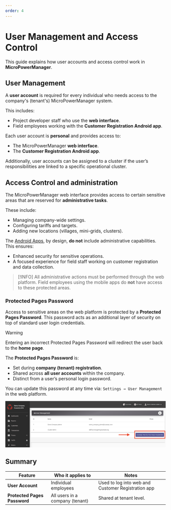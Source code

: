 ```yaml
---
order: 4
---
```


# User Management and Access Control

This guide explains how user accounts and access control work in **MicroPowerManager**.

## User Management

A **user account** is required for every individual who needs access to the company's (tenant's) MicroPowerManager system.

This includes:

- Project developer staff who use the **web interface**.
- Field employees working with the **Customer Registration Android app**.

Each user account is **personal** and provides access to:

- The MicroPowerManager **web interface**.
- The **Customer Registration Android app**.

Additionally, user accounts can be assigned to a cluster if the user’s responsibilities are linked to a specific operational cluster.

## Access Control and administration

The MicroPowerManager web interface provides access to certain sensitive areas that are reserved for **administrative tasks**.

These include:

- Managing company-wide settings.
- Configuring tariffs and targets.
- Adding new locations (villages, mini-grids, clusters).

The [Android Apps](/usage-guide/android-apps), by design, **do not** include administrative capabilities.
This ensures:

- Enhanced security for sensitive operations.
- A focused experience for field staff working on customer registration and data collection.

> [!INFO]
> All administrative actions must be performed through the web platform.
> Field employees using the mobile apps do **not** have access to these protected areas.

### Protected Pages Password

Access to sensitive areas on the web platform is protected by a **Protected Pages Password**.
This password acts as an additional layer of security on top of standard user login credentials.

> [!WARNING]
> Entering an incorrect Protected Pages Password will redirect the user back to the **home page**.

The **Protected Pages Password** is:

- Set during **company (tenant) registration**.
- Shared across **all user accounts** within the company.
- Distinct from a user’s personal login password.

You can update this password at any time via: `Settings → User Management` in the web platform.

![change-protected-pages-password](images/change-protected-pages-password.png)

## Summary

| Feature                      | Who it applies to               | Notes                                              |
| ---------------------------- | ------------------------------- | -------------------------------------------------- |
| **User Account**             | Individual employees            | Used to log into web and Customer Registration app |
| **Protected Pages Password** | All users in a company (tenant) | Shared at tenant level.                            |
